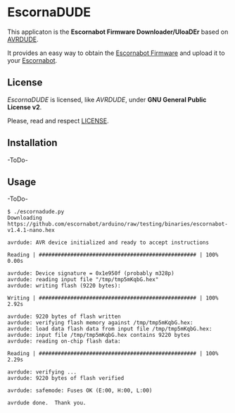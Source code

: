 # EscornaDUDE

This applicaton is the __Escornabot Firmware Downloader/UloaDEr__ based on [AVRDUDE][AVR01].

It provides an easy way to obtain the [Escornabot Firmware][ESC01] and upload it to your [Escornabot][ESC02].


## License

_EscornaDUDE_ is licensed, like _AVRDUDE_, under __GNU General Public License v2__.

Please, read and respect [LICENSE][LIC01].


## Installation

-ToDo-


## Usage

-ToDo-

    $ ./escornadude.py 
    Downloading https://github.com/escornabot/arduino/raw/testing/binaries/escornabot-v1.4.1-nano.hex
    
    avrdude: AVR device initialized and ready to accept instructions
    
    Reading | ################################################## | 100% 0.00s
    
    avrdude: Device signature = 0x1e950f (probably m328p)
    avrdude: reading input file "/tmp/tmp5mKqbG.hex"
    avrdude: writing flash (9220 bytes):
    
    Writing | ################################################## | 100% 2.92s
    
    avrdude: 9220 bytes of flash written
    avrdude: verifying flash memory against /tmp/tmp5mKqbG.hex:
    avrdude: load data flash data from input file /tmp/tmp5mKqbG.hex:
    avrdude: input file /tmp/tmp5mKqbG.hex contains 9220 bytes
    avrdude: reading on-chip flash data:
    
    Reading | ################################################## | 100% 2.29s
    
    avrdude: verifying ...
    avrdude: 9220 bytes of flash verified
    
    avrdude: safemode: Fuses OK (E:00, H:00, L:00)
    
    avrdude done.  Thank you.




<!-- links -->
[AVR01]: http://savannah.nongnu.org/projects/avrdude
[ESC01]: https://github.com/escornabot/arduino
[ESC02]: http://escornabot.com
[LIC01]: blob/stable/LICENSE
